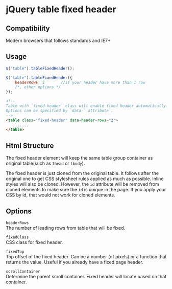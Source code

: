 # jQuery table fixed header

## Compatibility
Modern browsers that follows standards and IE7+

## Usage
``` javascript
$("table").tableFixedHeader();
```

``` javascript
$("table").tableFixedHeader({
	headerRows: 2		//if your header have more than 1 row
	/*, other options */
});
```

```html
<!--
Table with `fixed-header` class will enable fixed header automatically.
Options can be specified by `data-` attribute`.
-->
<table class="fixed-header" data-header-rows="2">
	......
</table>
```

## Html Structure
The fixed header element will keep the same table group container as original table(such as `thead` or `tbody`).

The fixed header is just cloned from the original table. It follows after the original one to get CSS stylesheet rules applied as much as possible. Inline styles will also be cloned. However, the `id` attribute will be removed from cloned elements to make sure the `id` is unique in the page. If you apply your CSS by id, that would not work for cloned elements.

## Options
`headerRows`  
The number of leading rows from table that will be fixed.

`fixedClass`  
CSS class for fixed header.

`fixedTop`  
Top offset of the fixed header. Can be a number (of pixels) or a function that returns the value. Useful if you already have a fixed page header.

`scrollContainer`  
Determine the parent scroll container. Fixed header will locate based on that container.
